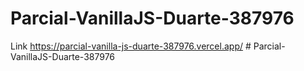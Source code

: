 ﻿# Parcial-VanillaJS-Duarte-387976


Link 
https://parcial-vanilla-js-duarte-387976.vercel.app/
#   P a r c i a l - V a n i l l a J S - D u a r t e - 3 8 7 9 7 6  
 